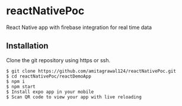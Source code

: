 # reactNativePoc 
  React Native app with firebase integration for real time data
  
## Installation

Clone the git repository using https or ssh.

```
$ git clone https://github.com/amitagrawal124/reactNativePoc.git
$ cd reactNativePoc/reactDemoApp
$ npm i
$ npm start
$ Install expo app in your mobile
$ Scan QR code to view your app with live reloading
